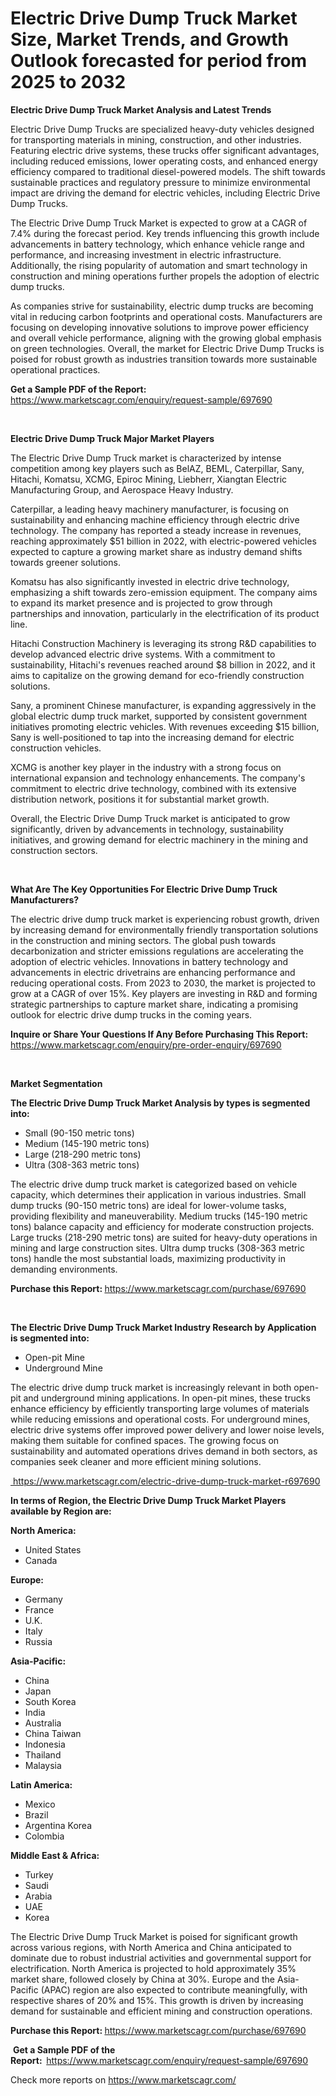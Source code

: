 <p><h1>Electric Drive Dump Truck Market Size, Market Trends, and Growth Outlook forecasted for period from 2025 to 2032</h1></p><p><strong>Electric Drive Dump Truck Market Analysis and Latest Trends</strong></p>
<p><p>Electric Drive Dump Trucks are specialized heavy-duty vehicles designed for transporting materials in mining, construction, and other industries. Featuring electric drive systems, these trucks offer significant advantages, including reduced emissions, lower operating costs, and enhanced energy efficiency compared to traditional diesel-powered models. The shift towards sustainable practices and regulatory pressure to minimize environmental impact are driving the demand for electric vehicles, including Electric Drive Dump Trucks.</p><p>The Electric Drive Dump Truck Market is expected to grow at a CAGR of 7.4% during the forecast period. Key trends influencing this growth include advancements in battery technology, which enhance vehicle range and performance, and increasing investment in electric infrastructure. Additionally, the rising popularity of automation and smart technology in construction and mining operations further propels the adoption of electric dump trucks.</p><p>As companies strive for sustainability, electric dump trucks are becoming vital in reducing carbon footprints and operational costs. Manufacturers are focusing on developing innovative solutions to improve power efficiency and overall vehicle performance, aligning with the growing global emphasis on green technologies. Overall, the market for Electric Drive Dump Trucks is poised for robust growth as industries transition towards more sustainable operational practices.</p></p>
<p><strong>Get a Sample PDF of the Report:&nbsp;</strong> <a href="https://www.marketscagr.com/enquiry/request-sample/697690?utm_campaign=3127&utm_medium=2&utm_source=Github&utm_content=ia&utm_term=23032025&utm_id=electric-drive-dump-truck">https://www.marketscagr.com/enquiry/request-sample/697690</a></p>
<p>&nbsp;</p>
<p><strong>Electric Drive Dump Truck Major Market Players</strong></p>
<p><p>The Electric Drive Dump Truck market is characterized by intense competition among key players such as BelAZ, BEML, Caterpillar, Sany, Hitachi, Komatsu, XCMG, Epiroc Mining, Liebherr, Xiangtan Electric Manufacturing Group, and Aerospace Heavy Industry. </p><p>Caterpillar, a leading heavy machinery manufacturer, is focusing on sustainability and enhancing machine efficiency through electric drive technology. The company has reported a steady increase in revenues, reaching approximately $51 billion in 2022, with electric-powered vehicles expected to capture a growing market share as industry demand shifts towards greener solutions.</p><p>Komatsu has also significantly invested in electric drive technology, emphasizing a shift towards zero-emission equipment. The company aims to expand its market presence and is projected to grow through partnerships and innovation, particularly in the electrification of its product line.</p><p>Hitachi Construction Machinery is leveraging its strong R&D capabilities to develop advanced electric drive systems. With a commitment to sustainability, Hitachi's revenues reached around $8 billion in 2022, and it aims to capitalize on the growing demand for eco-friendly construction solutions.</p><p>Sany, a prominent Chinese manufacturer, is expanding aggressively in the global electric dump truck market, supported by consistent government initiatives promoting electric vehicles. With revenues exceeding $15 billion, Sany is well-positioned to tap into the increasing demand for electric construction vehicles.</p><p>XCMG is another key player in the industry with a strong focus on international expansion and technology enhancements. The company's commitment to electric drive technology, combined with its extensive distribution network, positions it for substantial market growth.</p><p>Overall, the Electric Drive Dump Truck market is anticipated to grow significantly, driven by advancements in technology, sustainability initiatives, and growing demand for electric machinery in the mining and construction sectors.</p></p>
<p>&nbsp;</p>
<p><strong>What Are The Key Opportunities For Electric Drive Dump Truck Manufacturers?</strong></p>
<p><p>The electric drive dump truck market is experiencing robust growth, driven by increasing demand for environmentally friendly transportation solutions in the construction and mining sectors. The global push towards decarbonization and stricter emissions regulations are accelerating the adoption of electric vehicles. Innovations in battery technology and advancements in electric drivetrains are enhancing performance and reducing operational costs. From 2023 to 2030, the market is projected to grow at a CAGR of over 15%. Key players are investing in R&D and forming strategic partnerships to capture market share, indicating a promising outlook for electric drive dump trucks in the coming years.</p></p>
<p><strong>Inquire or Share Your Questions If Any Before Purchasing This Report:</strong> <a href="https://www.marketscagr.com/enquiry/pre-order-enquiry/697690?utm_campaign=3127&utm_medium=2&utm_source=Github&utm_content=ia&utm_term=23032025&utm_id=electric-drive-dump-truck">https://www.marketscagr.com/enquiry/pre-order-enquiry/697690</a></p>
<p>&nbsp;</p>
<p><strong>Market Segmentation</strong></p>
<p><strong>The Electric Drive Dump Truck Market Analysis by types is segmented into:</strong></p>
<p><ul><li>Small (90-150 metric tons)</li><li>Medium (145-190 metric tons)</li><li>Large (218-290 metric tons)</li><li>Ultra (308-363 metric tons)</li></ul></p>
<p><p>The electric drive dump truck market is categorized based on vehicle capacity, which determines their application in various industries. Small dump trucks (90-150 metric tons) are ideal for lower-volume tasks, providing flexibility and maneuverability. Medium trucks (145-190 metric tons) balance capacity and efficiency for moderate construction projects. Large trucks (218-290 metric tons) are suited for heavy-duty operations in mining and large construction sites. Ultra dump trucks (308-363 metric tons) handle the most substantial loads, maximizing productivity in demanding environments.</p></p>
<p><strong>Purchase this Report:&nbsp;</strong><a href="https://www.marketscagr.com/purchase/697690?utm_campaign=3127&utm_medium=2&utm_source=Github&utm_content=ia&utm_term=23032025&utm_id=electric-drive-dump-truck">https://www.marketscagr.com/purchase/697690</a></p>
<p>&nbsp;</p>
<p><strong>The Electric Drive Dump Truck Market Industry Research by Application is segmented into:</strong></p>
<p><ul><li>Open-pit Mine</li><li>Underground Mine</li></ul></p>
<p><p>The electric drive dump truck market is increasingly relevant in both open-pit and underground mining applications. In open-pit mines, these trucks enhance efficiency by efficiently transporting large volumes of materials while reducing emissions and operational costs. For underground mines, electric drive systems offer improved power delivery and lower noise levels, making them suitable for confined spaces. The growing focus on sustainability and automated operations drives demand in both sectors, as companies seek cleaner and more efficient mining solutions.</p></p>
<p><a href="https://www.marketscagr.com/electric-drive-dump-truck-market-r697690?utm_campaign=3127&utm_medium=2&utm_source=Github&utm_content=ia&utm_term=23032025&utm_id=electric-drive-dump-truck">&nbsp;https://www.marketscagr.com/electric-drive-dump-truck-market-r697690</a></p>
<p><strong>In terms of Region, the Electric Drive Dump Truck Market Players available by Region are:</strong></p>
<p>
    <p> <strong> North America: </strong>
        <ul>
            <li>United States</li>
            <li>Canada</li>
        </ul>
        </p> 
    <p> <strong> Europe: </strong>
        <ul>
            <li>Germany</li>
            <li>France</li>
            <li>U.K.</li>
            <li>Italy</li>
            <li>Russia</li>
        </ul>
        </p> 
    <p> <strong> Asia-Pacific: </strong>
        <ul>
            <li>China</li>
            <li>Japan</li>
            <li>South Korea</li>
            <li>India</li>
            <li>Australia</li>
            <li>China Taiwan</li>
            <li>Indonesia</li>
            <li>Thailand</li>
            <li>Malaysia</li>
        </ul>
        </p> 
    <p> <strong> Latin America: </strong>
        <ul>
            <li>Mexico</li>
            <li>Brazil</li>
            <li>Argentina Korea</li>
            <li>Colombia</li>
        </ul>
        </p> 
    <p> <strong> Middle East & Africa: </strong>
        <ul>
            <li>Turkey</li>
            <li>Saudi</li>
            <li>Arabia</li>
            <li>UAE</li>
            <li>Korea</li>
        </ul>
    </p>
    </p>
<p><p>The Electric Drive Dump Truck Market is poised for significant growth across various regions, with North America and China anticipated to dominate due to robust industrial activities and governmental support for electrification. North America is projected to hold approximately 35% market share, followed closely by China at 30%. Europe and the Asia-Pacific (APAC) region are also expected to contribute meaningfully, with respective shares of 20% and 15%. This growth is driven by increasing demand for sustainable and efficient mining and construction operations.</p></p>
<p><strong>Purchase this Report: </strong><a href="https://www.marketscagr.com/purchase/697690?utm_campaign=3127&utm_medium=2&utm_source=Github&utm_content=ia&utm_term=23032025&utm_id=electric-drive-dump-truck">https://www.marketscagr.com/purchase/697690</a></p>
<p>&nbsp;<strong>Get a Sample PDF of the Report:&nbsp;&nbsp;</strong><a href="https://www.marketscagr.com/enquiry/request-sample/697690?utm_campaign=3127&utm_medium=2&utm_source=Github&utm_content=ia&utm_term=23032025&utm_id=electric-drive-dump-truck">https://www.marketscagr.com/enquiry/request-sample/697690</a></p>
<p><strong></strong></p>
<p>Check more reports on <a href="https://www.marketscagr.com/?utm_campaign=3127&utm_medium=2&utm_source=Github&utm_content=ia&utm_term=23032025&utm_id=electric-drive-dump-truck">https://www.marketscagr.com/</a></p>